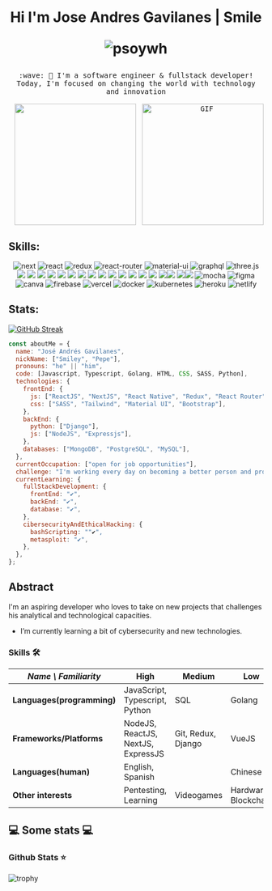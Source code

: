 <h1 align="center">
Hi I'm Jose Andres Gavilanes | Smile
  
![psoywh](https://user-images.githubusercontent.com/76002851/220247850-9375eec0-91cb-4924-a1d6-ea90c803ac32.png)
  
</h1>

<p align="center">
  <samp>
    :wave: 👋 I'm a software engineer & fullstack developer!
    <br>Today, I'm focused on changing the world with technology and innovation<br>
    <br/>
    <img src="https://i.imgur.com/kdKhgx6.gif" width="240px" align="center">
    <img style="float: right" alt="GIF"  width="240px"  height="240px"  src="https://c.tenor.com/5ry-200hErMAAAAM/hacker-hacker-man.gif">
  </samp>
</p>






## Skills:
  <div align="center">
  
  ![next](https://img.shields.io/badge/Next-000000?style=for-the-badge&logo=nextdotjs&logoColor=FFFFFF)
![react](https://img.shields.io/badge/React-20232A?style=for-the-badge&logo=react&logoColor=61DAFB)
![redux](https://img.shields.io/badge/Redux-593D88?style=for-the-badge&logo=redux&logoColor=white)
![react-router](https://img.shields.io/badge/React_Router-CA4245?style=for-the-badge&logo=react-router&logoColor=white)
![material-ui](https://img.shields.io/badge/Material_UI-0081CB?style=for-the-badge&logo=mui&logoColor=white)
  ![graphql](https://img.shields.io/badge/GraphQL-E434AA?style=for-the-badge&logo=graphql&logoColor=white)
![three.js](https://img.shields.io/badge/Three.js-000000?style=for-the-badge&logo=three.js&logoColor=white)
[![](https://img.shields.io/badge/TypeScript-007ACC?style=for-the-badge&logo=typescript&logoColor=white)](TypeScript) [![](https://img.shields.io/badge/JavaScript-F7DF1E?style=for-the-badge&logo=javascript&logoColor=black)](JS) [![](https://img.shields.io/badge/HTML5-E34F26?style=for-the-badge&logo=html5&logoColor=white)](HTML) [![](https://img.shields.io/badge/SASS-FF5858?style=for-the-badge&logo=sass&logoColor=white)](SASS) [![](https://img.shields.io/badge/CSS3-1572B6?style=for-the-badge&logo=css3&logoColor=white)](CSS) [![](https://img.shields.io/badge/Tailwindcss-4FA095?style=for-the-badge&logo=tailwindcss&logoColor=white)](Tailwind) [![](https://img.shields.io/badge/NodeJS-54B435?style=for-the-badge&logo=nodejs&logoColor=white)](NodeJS) [![](https://img.shields.io/badge/Express-000000?style=for-the-badge&logo=express&logoColor=white)](Express) [![](https://img.shields.io/badge/C-1572B6?style=for-the-badge&logo=c&logoColor=white)](C) [![](https://img.shields.io/badge/Python-3776AB?style=for-the-badge&logo=python&logoColor=white)](Python) [![](https://img.shields.io/badge/Go-81C6E8?style=for-the-badge&logo=go&logoColor=black)](GO) [![](https://img.shields.io/badge/Bootstrap-563D7C?style=for-the-badge&logo=bootstrap&logoColor=white)](Bootstrap) [![](https://img.shields.io/badge/Java-563D7C?style=for-the-badge&logo=java&logoColor=white)](Java) [![](https://img.shields.io/badge/MySQL-00000F?style=for-the-badge&logo=mysql&logoColor=white)](MYSQL) [![](https://img.shields.io/badge/PostgreSQL-3E6D9C?style=for-the-badge&logo=postgresql&logoColor=white)](PostgreSQL)[![](https://img.shields.io/badge/MongoBD-54B435?style=for-the-badge&logo=mongodb&logoColor=white)](MongoDB) [![](https://img.shields.io/badge/Linux-000000?style=for-the-badge&logo=linux&logoColor=white)](Linux)[![](https://img.shields.io/badge/Windows-0078D6?style=for-the-badge&logo=windows&logoColor=white)](Windows)
![mocha](https://img.shields.io/badge/Mocha-8D6748?style=for-the-badge&logo=mocha&logoColor=white)
![figma](https://img.shields.io/badge/figma-000000?style=for-the-badge&logo=figma&logoColor=white)
![canva](https://img.shields.io/badge/canva-00C4CC?style=for-the-badge&logo=canva&logoColor=white)
![firebase](https://img.shields.io/badge/Firebase-ffaa00?style=for-the-badge&logo=Firebase&logoColor=white)
![vercel](https://img.shields.io/badge/Vercel-000000?style=for-the-badge&logo=Vercel&logoColor=white)
![docker](https://img.shields.io/badge/Docker-000000?style=for-the-badge&logo=Docker&logoColor=white)
![kubernetes](https://img.shields.io/badge/Kubernetes-000000?style=for-the-badge&logo=Kubernetes&logoColor=white)
![heroku](https://img.shields.io/badge/Heroku-430098?style=for-the-badge&logo=heroku&logoColor=white)
![netlify](https://img.shields.io/badge/Netlify-00C7B7?style=for-the-badge&logo=netlify&logoColor=white)  
</div>





 ## Stats:
[![GitHub Streak](http://github-readme-streak-stats.herokuapp.com?user=joseandresgavilanes&theme=material-palenight&hide_border=true&date_format=j%2Fn%5B%2FY%5D)](https://git.io/streak-stats)

 
  
```javascript
const aboutMe = {
  name: "José Andrés Gavilanes",
  nickName: ["Smiley", "Pepe"],
  pronouns: "he" || "him",
  code: [Javascript, Typescript, Golang, HTML, CSS, SASS, Python],
  technologies: {
    frontEnd: {
      js: ["ReactJS", "NextJS", "React Native", "Redux", "React Router", "Axios"],
      css: ["SASS", "Tailwind", "Material UI", "Bootstrap"],
    },
    backEnd: {
      python: ["Django"],
      js: ["NodeJS", "Expressjs"],
    },
    databases: ["MongoDB", "PostgreSQL", "MySQL"],
  },
  currentOccupation: ["open for job opportunities"],
  challenge: "I'm working every day on becoming a better person and programmer.",
  currentLearning: {
    fullStackDevelopment: {
      frontEnd: "✔",
      backEnd: "✔",
      database: "✔",
    },
    cibersecurityAndEthicalHacking: {
      bashScripting: ""✔",
      metasploit: "✔",
    },
  },
};
```

## Abstract

I'm an aspiring developer who loves to take on new projects that challenges his analytical and technological capacities.


- I’m currently learning a bit of cybersecurity and new technologies.
### Skills 🛠️


| _Name \ Familiarity_       | High                         | Medium             | Low                            |
| -------------------------- | ---------------------------- | ------------------ | ------------------------------ |
| **Languages(programming)** | JavaScript, Typescript,  Python             | SQL        | Golang     |
| **Frameworks/Platforms**   | NodeJS, ReactJS, NextJS, ExpressJS| Git, Redux, Django | VueJS |
| **Languages(human)**       | English, Spanish                      |             | Chinese                        |
| **Other interests**        | Pentesting, Learning | Videogames  | Hardware, Blockchain           |




<h2>💻 Some stats 💻</h2>

### Github Stats ⭐

![trophy](https://github-profile-trophy.vercel.app/?username=joseandresgavilanes)
